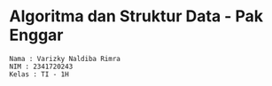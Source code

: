 # Algoritma dan Struktur Data - Pak Enggar

    Nama : Varizky Naldiba Rimra
    NIM : 2341720243
    Kelas : TI - 1H

